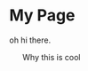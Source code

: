 # My Page
<html>
<body>
oh hi there.
</body>
</html>
<html>
<body>
  <ol>
    Why this is cool
  </ol>
